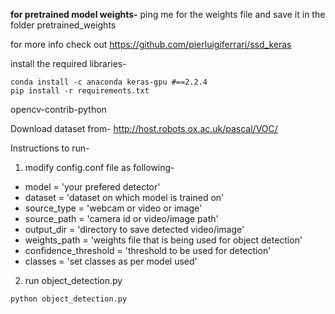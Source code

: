 <b>for pretrained model weights-</b>
ping me for the weights file and save it in the folder pretrained_weights

for more info check out https://github.com/pierluigiferrari/ssd_keras<br>

install the required libraries-
```
conda install -c anaconda keras-gpu #==2.2.4
pip install -r requirements.txt
```
opencv-contrib-python

Download dataset from- http://host.robots.ox.ac.uk/pascal/VOC/

Instructions to run-
1) modify config.conf file as following-
* model = 'your prefered detector'
* dataset = 'dataset on which model is trained on'
* source_type = 'webcam or video or image'
* source_path = 'camera id or video/image path'
* output_dir = 'directory to save detected video/image'
* weights_path = 'weights file that is being used for object detection'
* confidence_threshold = 'threshold to be used for detection'
* classes = 'set classes as per model used'

2) run object_detection.py
``` 
python object_detection.py
```

